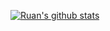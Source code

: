 <!-- ### Hi there 👋 -->

[![Ruan's github stats](https://github-readme-stats.vercel.app/api?username=ruanchaves&count_private=true&show_icons=true&theme=highcontrast)](https://github.com/anuraghazra/github-readme-stats)




<!--
**ruanchaves/ruanchaves** is a ✨ _special_ ✨ repository because its `README.md` (this file) appears on your GitHub profile.

Here are some ideas to get you started:

- 🔭 I’m currently working on ...
- 🌱 I’m currently learning ...
- 👯 I’m looking to collaborate on ...
- 🤔 I’m looking for help with ...
- 💬 Ask me about ...
- 📫 How to reach me: ...
- 😄 Pronouns: ...
- ⚡ Fun fact: ...
-->
